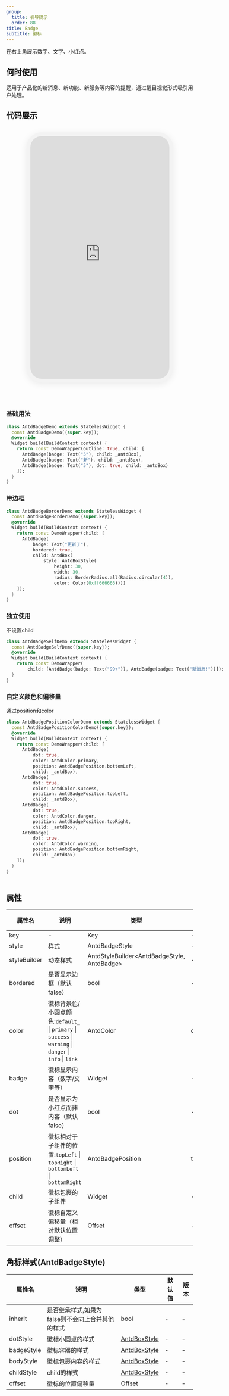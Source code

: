 ```yaml
---
group:
  title: 引导提示
  order: 88
title: Badge
subtitle: 徽标
---
```

在右上角展示数字、文字、小红点。
## 何时使用
适用于产品化的新消息、新功能、新服务等内容的提醒，通过醒目视觉形式吸引用户处理。

## 代码展示

<div class='preview-container'>
<div class='phone-preview'>
<iframe src='https://opensourcenocode.github.io/antd-flutter?target=AntdBadge'></iframe>
</div>
<div style='flex: 1;'>

### 基础用法


```dart
class AntdBadgeDemo extends StatelessWidget {
  const AntdBadgeDemo({super.key});
  @override
  Widget build(BuildContext context) {
    return const DemoWrapper(outline: true, child: [
      AntdBadge(badge: Text("5"), child: _antdBox),
      AntdBadge(badge: Text("新"), child: _antdBox),
      AntdBadge(badge: Text("5"), dot: true, child: _antdBox)
    ]);
  }
}

```

### 带边框


```dart
class AntdBadgeBorderDemo extends StatelessWidget {
  const AntdBadgeBorderDemo({super.key});
  @override
  Widget build(BuildContext context) {
    return const DemoWrapper(child: [
      AntdBadge(
          badge: Text("更新了"),
          bordered: true,
          child: AntdBox(
              style: AntdBoxStyle(
                  height: 30,
                  width: 30,
                  radius: BorderRadius.all(Radius.circular(4)),
                  color: Color(0xff666666))))
    ]);
  }
}

```

### 独立使用

不设置child

```dart
class AntdBadgeSelfDemo extends StatelessWidget {
  const AntdBadgeSelfDemo({super.key});
  @override
  Widget build(BuildContext context) {
    return const DemoWrapper(
        child: [AntdBadge(badge: Text("99+")), AntdBadge(badge: Text("新消息!"))]);
  }
}

```

### 自定义颜色和偏移量

通过position和color

```dart
class AntdBadgePositionColorDemo extends StatelessWidget {
  const AntdBadgePositionColorDemo({super.key});
  @override
  Widget build(BuildContext context) {
    return const DemoWrapper(child: [
      AntdBadge(
          dot: true,
          color: AntdColor.primary,
          position: AntdBadgePosition.bottomLeft,
          child: _antdBox),
      AntdBadge(
          dot: true,
          color: AntdColor.success,
          position: AntdBadgePosition.topLeft,
          child: _antdBox),
      AntdBadge(
          dot: true,
          color: AntdColor.danger,
          position: AntdBadgePosition.topRight,
          child: _antdBox),
      AntdBadge(
          dot: true,
          color: AntdColor.warning,
          position: AntdBadgePosition.bottomRight,
          child: _antdBox)
    ]);
  }
}

```

</div>
</div>

  <style>
.preview-container {
  display: flex;
  gap: 24px;
  margin: 32px 0;
  align-items: start;
}

.phone-preview {
  min-width: 375px;
  max-width: 375px;
  border: 10px solid #f3f3f3;
  border-radius: 40px;
  background: #fff;
  box-shadow: 0 4px 20px rgba(0, 0, 0, 0.08);
  overflow: hidden;
  height: 652px;
  width: 393px;
  position: sticky;
  top: 80px;
}

.phone-preview iframe {
  width: 100%;
  height: 100%;
  border: none;
}

.code-block {
  max-height: 100%;
  margin: 16px 0;
  overflow-y: scroll;
}

.dumi-default-source-code {
  margin: 0 !important;
}

.markdown .dumi-default-source-code >pre.prism-code {
  padding: 12px !important;
  font-size: 12px !important;
}

@media (max-width: 960px) {
  .preview-container {
    flex-direction: column;
  }
  
  .phone-preview {
    width: 100%;
    max-width: 375px;
    margin: 0 auto 24px;
    position: static;
  }
}

/* Dart 代码高亮主题 - 基于 VS Code 暗色主题优化 */
.prism-code {
  display: block;
  overflow-x: auto;
  padding: 1em;
  border-radius: 6px;
  font-family: 'Fira Code', 'Consolas', 'Monaco', monospace;
  font-size: 14px;
  line-height: 1.5;
  color: #d4d4d4;
  background: #1e1e1e;
}

/* 基础元素 */
.prism-code .hljs-keyword { color: #569cd6; font-weight: bold; }          /* 关键字 */
.prism-code .hljs-built_in { color: #4ec9b0; }                           /* 内置类型 */
.prism-code .hljs-type { color: #4ec9b0; }                               /* 类型声明 */
.prism-code .hljs-literal { color: #569cd6; }                            /* 字面量 */
.prism-code .hljs-number { color: #b5cea8; }                             /* 数字 */
.prism-code .hljs-string { color: #ce9178; }                             /* 字符串 */
.prism-code .hljs-comment { color: #6a9955; font-style: italic; }        /* 注释 */
.prism-code .hljs-meta { color: #9b9b9b; }                               /* 元信息 */

/* Dart 特有元素 */
.prism-code .hljs-constant { color: #4fc1ff; }                           /* const/final */
.prism-code .hljs-function { color: #dcdcaa; }                           /* 函数名 */
.prism-code .hljs-title.class_ { color: #4ec9b0; text-decoration: underline; } /* 类名 */
.prism-code .hljs-params { color: #9cdcfe; }                             /* 参数 */
.prism-code .hljs-variable { color: #9cdcfe; }                           /* 变量 */
.prism-code .hljs-annotation { color: #d4d4d4; background: #3a3a3a; }    /* 注解 */
.prism-code .hljs-punctuation { color: #d4d4d4; }                        /* 标点符号 */

/* 特殊增强 */
.prism-code .hljs-constructor { color: #c586c0; }                        /* 构造函数 */
.prism-code .hljs-named-parameter { color: #9cdcfe; font-style: italic; }/* 命名参数 */
.prism-code .hljs-generic { color: #4ec9b0; opacity: 0.8; }              /* 泛型符号 */
.prism-code .hljs-typedef { color: #4ec9b0; text-decoration: underline; }/* typedef */

/* 行号样式 (可选) */
.prism-code .hljs-ln-numbers {
  color: #858585;
  text-align: right;
  padding-right: 12px;
}
</style>

## 属性
| 属性名 | 说明 | 类型 | 默认值 | 版本 |
| --- | --- | --- | --- | --- |
| key | - | Key | - | - |
| style | 样式 | AntdBadgeStyle | - | - |
| styleBuilder | 动态样式 | AntdStyleBuilder&lt;AntdBadgeStyle, AntdBadge&gt; | - | - |
| bordered | 是否显示边框（默认false） | bool | - | - |
| color | 徽标背景色/小圆点颜色:`default_` \| `primary` \| `success` \| `warning` \| `danger` \| `info` \| `link` | AntdColor | danger | - |
| badge | 徽标显示内容（数字/文字等） | Widget | - | - |
| dot | 是否显示为小红点而非内容（默认false） | bool | - | - |
| position | 徽标相对于子组件的位置:`topLeft` \| `topRight` \| `bottomLeft` \| `bottomRight` | AntdBadgePosition | topRight | - |
| child | 徽标包裹的子组件 | Widget | - | - |
| offset | 徽标自定义偏移量（相对默认位置调整） | Offset | - | - |


## 角标样式(AntdBadgeStyle) <a id='AntdBadgeStyle'></a>

| 属性名 | 说明 | 类型 | 默认值 | 版本 |
| --- | --- | --- | --- | --- |
| inherit | 是否继承样式,如果为false则不会向上合并其他的样式 | bool | - | - |
| dotStyle | 徽标小圆点的样式 | [AntdBoxStyle](../components/antd-box/#AntdBoxStyle) | - | - |
| badgeStyle | 徽标容器的样式 | [AntdBoxStyle](../components/antd-box/#AntdBoxStyle) | - | - |
| bodyStyle | 徽标包裹内容的样式 | [AntdBoxStyle](../components/antd-box/#AntdBoxStyle) | - | - |
| childStyle | child的样式 | [AntdBoxStyle](../components/antd-box/#AntdBoxStyle) | - | - |
| offset | 徽标的位置偏移量 | Offset | - | - |


